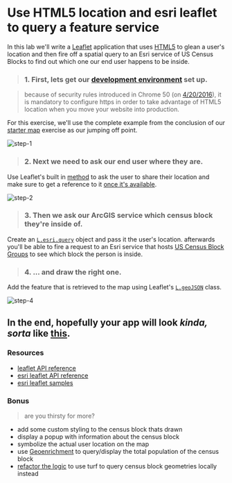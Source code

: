 # Use HTML5 location and esri leaflet to query a feature service

In this lab we'll write a [Leaflet](https://leafletjs.com) application that uses [HTML5](https://developer.mozilla.org/en-US/docs/Web/Guide/HTML/HTML5) to glean a user's location and then fire off a spatial query to an Esri service of US Census Blocks to find out which one our end user happens to be inside.

> ### 1. First, lets get our [development environment](setup_dev_env.md) set up.

> because of security rules introduced in Chrome 50 (on [4/20/2016](https://developers.google.com/web/updates/2016/04/geolocation-on-secure-contexts-only)), it is mandatory to configure https in order to take advantage of HTML5 location when you move your website into production.

For this exercise, we'll use the complete example from the conclusion of our [starter map](build_starter_map_leaflet.md) exercise as our jumping off point.

![step-1](./html5_query_step_1_leaflet.png)

> ### 2. Next we need to ask our end user where they are.

Use Leaflet's built in [method](http://leafletjs.com/reference.html#map-set-methods) to ask the user to share their location and make sure to get a reference to it [once it's available](http://leafletjs.com/reference.html#map-events).

![step-2](./html5_query_step_2.png)

> ### 3. Then we ask our ArcGIS service which census block they're inside of.

Create an [`L.esri.query`](http://esri.github.io/esri-leaflet/api-reference/tasks/query.html) object and pass it the user's location.  afterwards you'll be able to fire a request to an Esri service that hosts [US Census Block Groups](https://sampleserver6.arcgisonline.com/arcgis/rest/services/Census/MapServer/1) to see which block the person is inside.

> ### 4. ... and draw the right one.

Add the feature that is retrieved to the map using Leaflet's [`L.geoJSON`](http://leafletjs.com/reference.html#geojson-l.geojson) class.

![step-4](./html5_query_step_4_leaflet.png)

In the end, hopefully your app will look *kinda, sorta* like [**this**](https://bl.ocks.org/jgravois/a4a93d907f3aaf3f7340).
---
### Resources

* [leaflet API reference](http://leafletjs.com/reference.html)
* [esri leaflet API reference](http://esri.github.io/esri-leaflet/api-reference/)
* [esri leaflet samples](http://esri.github.io/esri-leaflet/examples/)

### Bonus
> are you thirsty for more?

* add some custom styling to the census block thats drawn
* display a popup with information about the census block
* symbolize the actual user location on the map
* use [Geoenrichment](https://developers.arcgis.com/en/features/geo-enrichment/) to query/display the total population of the census block
* [refactor the logic](locate_turf_leaflet.md) to use turf to query census block geometries locally instead
